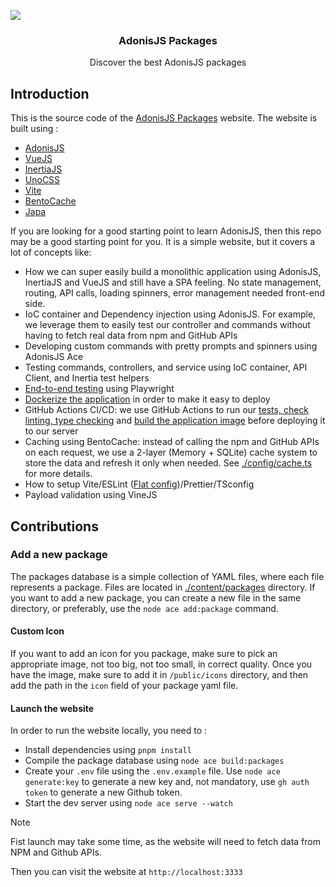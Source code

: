 ![](./public/preview.png)

<div align="center">
  <h3>AdonisJS Packages</h3>
  <p>Discover the best AdonisJS packages</p>
</div>


## Introduction

This is the source code of the [AdonisJS Packages](https://adonisjs.com/packages) website. The website is built using :

- [AdonisJS](https://adonisjs.com)
- [VueJS](https://vuejs.org/)
- [InertiaJS](https://inertiajs.com/)
- [UnoCSS](https://unocss.dev/)
- [Vite](https://vitejs.dev/)
- [BentoCache](https://bentocache.julr.dev/)
- [Japa](https://japa.dev/)

If you are looking for a good starting point to learn AdonisJS, then this repo may be a good starting point for you. It is a simple website, but it covers a lot of concepts like:

- How we can super easily build a monolithic application using AdonisJS, InertiaJS and VueJS and still have a SPA feeling. No state management, routing, API calls, loading spinners, error management needed front-end side.
- IoC container and Dependency injection using AdonisJS. For example, we leverage them to easily test our controller and commands without having to fetch real data from npm and GitHub APIs
- Developing custom commands with pretty prompts and spinners using AdonisJS Ace
- Testing commands, controllers, and service using IoC container, API Client, and Inertia test helpers
- [End-to-end testing](./tests/browser/) using Playwright
- [Dockerize the application](./Dockerfile) in order to make it easy to deploy
- GitHub Actions CI/CD: we use GitHub Actions to run our [tests, check linting, type checking](.github/workflows/checks.yml) and [build the application image](.github/workflows/on-push-to-main.yml) before deploying it to our server
- Caching using BentoCache: instead of calling the npm and GitHub APIs on each request, we use a 2-layer (Memory + SQLite) cache system to store the data and refresh it only when needed. See [./config/cache.ts](./config/cache.ts) for more details.
- How to setup Vite/ESLint ([Flat config](https://eslint.org/docs/latest/use/configure/configuration-files-new))/Prettier/TSconfig
- Payload validation using VineJS

## Contributions

### Add a new package

The packages database is a simple collection of YAML files, where each file represents a package. Files are located in [./content/packages](./content/packages) directory. If you want to add a new package, you can create a new file in the same directory, or preferably, use the `node ace add:package` command.

#### Custom Icon

If you want to add an icon for you package, make sure to pick an appropriate image, not too big, not too small, in correct quality. Once you have the image, make sure to add it in `/public/icons` directory, and then add the path in the `icon` field of your package yaml file.

#### Launch the website

In order to run the website locally, you need to :

- Install dependencies using `pnpm install`
- Compile the package database using `node ace build:packages`
- Create your `.env` file using the `.env.example` file. Use `node ace generate:key` to generate a new key and, not mandatory, use `gh auth token` to generate a new Github token.
- Start the dev server using `node ace serve --watch`

> [!NOTE]
> Fist launch may take some time, as the website will need to fetch data from NPM and Github APIs.

Then you can visit the website at `http://localhost:3333`
